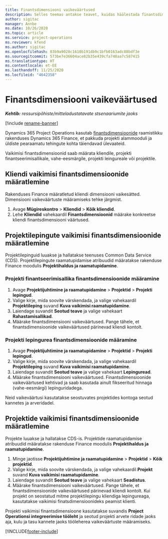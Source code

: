 ```yaml
---
title: Finantsdimensiooni vaikeväärtused
description: Selles teemas antakse teavet, kuidas häälestada finantsdimensiooni vaikeväärtused.
author: sigitac
manager: Annbe
ms.date: 10/26/2020
ms.topic: article
ms.service: project-operations
ms.reviewer: kfend
ms.author: sigitac
ms.openlocfilehash: 03b9a9028c1610b191db9c1bfb0163adc88bdf3e
ms.sourcegitcommit: 573be7e36604ace82b35e439cfa748aa7c587415
ms.translationtype: HT
ms.contentlocale: et-EE
ms.lasthandoff: 11/25/2020
ms.locfileid: "4642358"
---
```

# <a name="financial-dimension-defaults"></a>Finantsdimensiooni vaikeväärtused

_**Kehtib:** ressursipõhiste/mitteladustatavate stsenaariumite jaoks_

[!include [rename-banner](~/includes/cc-data-platform-banner.md)]

Dynamics 365 Project Operations kasutab [finantsdimensioonide](https://docs.microsoft.com/dynamics365/finance/general-ledger/financial-dimensions) raamistikku rakenduses Dynamics 365 Finance, et pakkuda projekti alammooduli ja üldiste pearaamatu tehingute kohta täiendavad ülevaateid.

Vaikimisi finantsdimensioonid saab määrata kliendile, projekti finantseerimisallikale, vahe-eesmärgile, projekti leingureale või projektile.

## <a name="define-default-financial-dimensions-for-a-customer"></a>Kliendi vaikimisi finantsdimensioonide määratlemine

Rakenduses Finance määratletud kliendi dimensiooni vaikesätted. Dimensiooni vaikeväärtuste määramiseks tehke järgmist.

1. Avage **Mügireskontro** > **Kliendid** > **Kõik kliendid**.
2. Lehe **Kliendid** vahekaardil **Finantsdimensioonid** määrake konkreetse kliendi finantsdimensiooni väärtused.

## <a name="define-default-financial-dimensions-for-project-contracts"></a>Projektilepingute vaikimisi finantsdimensioonide määratlemine

Projektilepinguid luuakse ja hallatakse teenuses Common Data Service (CDS). Projektilepingute raamatupidamise atribuudid määratakse rakenduse Finance moodulis **Projektihaldus ja raamatupidamine**.

### <a name="set-financial-dimensions-for-a-project-funding-source"></a>Projekti finantseerimisallika finantsdimensioonide määramine

1. Avage **Projektijuhtimine ja raamatupidamine** > **Projektid** > **Projekti lepingud**.
2. Valige kirje, mida soovite värskendada, ja valige vahekaardil **Projektileping** suvand **Kuva vaikimisi raamatupidamine**.
3. Laiendage suvandit **Seotud teave** ja valige vahekaart **Rahastamisallikad**.
4. Määrake finantsdimensiooni vaikeväärtused. Pange tähele, et finantsdimensioonide vaikeväärtused pärinevad kliendi kontolt.

### <a name="set-financial-dimensions-for-a-project-contract-line"></a>Projekti lepingurea finantsdimensioonide määramine

1. Avage **Projektijuhtimine ja raamatupidamine** > **Projektid** > **Projekti lepingud**.
2. Valige kirje, mida soovite värskendada, ja valige vahekaardil **Projektileping** suvand **Kuva vaikimisi raamatupidamine**.
3. Laiendage suvandit **Seotud teave** ja valige vahekaart **Lepinguread**.
4. Määrake finantsdimensiooni vaikeväärtused. Finantsdimensioonide vaikeväärtused kehtivad ja saab kasutada ainult fikseeritud hinnaga (vahe-eesmärgi) lepinguridadega.

Neid vaikeväärtusi kasutatakse seostuvates projektides kontoga seotud kannetes ja arveridadel.

## <a name="define-default-financial-dimensions-for-projects"></a>Projektide vaikimisi finantsdimensioonide määratlemine

Projekte luuakse ja hallatakse CDS-is. Projektide raamatupidamise atribuudid määratakse rakenduse Finance moodulis **Projektihaldus ja raamatupidamine**.

1. Minge jaotisse **Projektijuhtimine ja raamatupidamine** > **Projektid** > **Kõik projektid**.
2. Valige kirje, mida soovite värskendada, ja valige vahekaardil **Projekt** suvand **Kuva vaikimisi raamatupidamine**.
3. Laiendage suvandit **Seotud teave** ja valige vahekaart **Seadistus**.
4. Määrake finantsdimensiooni vaikeväärtused. Pange tähele, et finantsdimensioonide vaikeväärtused pärinevad kliendi kontolt. Kui projekt on seostatud mitme projektilepingu kliendiga lepingureaga, kasutatakse vaikimisi finatsdimensioonideks peamist klienti.

Projekti vaikimisi finantsdimensioone kasutatakse suvandis **Project Operationsi integreerimise tööleht** ja seotud projekti arvete ridade jaoks aja, kulu ja tasu kannete jaoks tööleherea vaikeväärtuste määramiseks.


[!INCLUDE[footer-include](../includes/footer-banner.md)]
